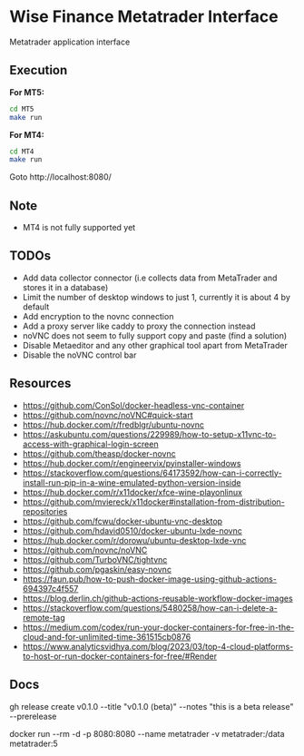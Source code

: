 # Wise Finance Metatrader Interface

Metatrader application interface

## Execution

**For MT5:**

```bash
cd MT5
make run

```

**For MT4:**

```bash
cd MT4
make run

```

Goto http://localhost:8080/

## Note

- MT4 is not fully supported yet

## TODOs

- Add data collector connector (i.e collects data from MetaTrader and stores it in a database)
- Limit the number of desktop windows to just 1, currently it is about 4 by default
- Add encryption to the novnc connection
- Add a proxy server like caddy to proxy the connection instead
- noVNC does not seem to fully support copy and paste (find a solution)
- Disable Metaeditor and any other graphical tool apart from MetaTrader
- Disable the noVNC control bar

## Resources

- https://github.com/ConSol/docker-headless-vnc-container
- https://github.com/novnc/noVNC#quick-start
- https://hub.docker.com/r/fredblgr/ubuntu-novnc
- https://askubuntu.com/questions/229989/how-to-setup-x11vnc-to-access-with-graphical-login-screen
- https://github.com/theasp/docker-novnc
- https://hub.docker.com/r/engineervix/pyinstaller-windows
- https://stackoverflow.com/questions/64173592/how-can-i-correctly-install-run-pip-in-a-wine-emulated-python-version-inside
- https://hub.docker.com/r/x11docker/xfce-wine-playonlinux
- https://github.com/mviereck/x11docker#installation-from-distribution-repositories
- https://github.com/fcwu/docker-ubuntu-vnc-desktop
- https://github.com/hdavid0510/docker-ubuntu-lxde-novnc
- https://hub.docker.com/r/dorowu/ubuntu-desktop-lxde-vnc
- https://github.com/novnc/noVNC
- https://github.com/TurboVNC/tightvnc
- https://github.com/pgaskin/easy-novnc
- https://faun.pub/how-to-push-docker-image-using-github-actions-694397c4f557
- https://blog.derlin.ch/github-actions-reusable-workflow-docker-images
- https://stackoverflow.com/questions/5480258/how-can-i-delete-a-remote-tag
- https://medium.com/codex/run-your-docker-containers-for-free-in-the-cloud-and-for-unlimited-time-361515cb0876
- https://www.analyticsvidhya.com/blog/2023/03/top-4-cloud-platforms-to-host-or-run-docker-containers-for-free/#Render

## Docs

gh release create v0.1.0 --title "v0.1.0 (beta)" --notes "this is a beta release" --prerelease

docker run --rm -d -p 8080:8080 --name metatrader -v metatrader:/data metatrader:5
